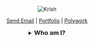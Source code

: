 <p align="center"><img align="center" src="https://raw.github.com/krissh-the-dev/krissh-the-dev/master/blobs/banner.svg" alt="Krish" /></p>

<p align="center">
	<a href="mailto:me@krissh.dev" target="_blank" align="center">Send Email</a> |
	<a href="https://krissh.dev" target="_blank" align="center">Portfolio</a> |
	<a href="https://polywork.com/krissh_the_dev" target="_blank" align="center">Polywork</a>
</p>

<!--- Removed
<h3 align="center">Connect with me</h3>
<p align="center">
<a href="https://twitter.com/krissh_the_dev" align="center" target="blank">
	<img src="https://img.shields.io/twitter/follow/krissh_the_dev?logo=twitter&style=for-the-badge" alt="krissh_the_dev" />
</a>

<a href="https://www.linkedin.com/in/krissh-the-dev/" align="center" target="blank">
	<img src="https://img.shields.io/badge/linkedin-%230077B5.svg?&style=for-the-badge&logo=linkedin&logoColor=white" alt="krissh-the-dev" />
</a>
</p>
<hr />

<!-- Streak
<p align="center">
<a href="#go-nowhere">
<img align="center" src="https://github-readme-streak-stats.herokuapp.com/?user=krissh-the-dev&theme=tokyonight&ring=ffa200&fire=15f4ee&currStreakNum=a35eff&currStreakLabel=a35eff&sideLabels=4296f5&sideNums=4296f5&hide_border=true&background=00000000" alt="krissh-the-dev" />
</a>
</p>

<!-- Activity graph
<p align="center">
<a href="#go-nowhere">
<img align="center" src="https://github-readme-activity-graph.cyclic.app/graph?username=krissh-the-dev&theme=github&bg_color=ffffff00&color=2800f0&point=a35eff&line=15f4ee&custom_title=Last%20month%20GitHub%20activity&hide_border=true&area=true" alt="Krish's monthly coding activity" />
</a>
</p>

<br />

<!-- Trophies
<p align="center"> <a href="#go-nowhere"><img src="https://github-profile-trophy.vercel.app/?username=krissh-the-dev&title=Issues,Followers,PullRequest,MultipleLang,Stars,Commit&theme=onedark&no-bg=true&no-frame=true" alt="krissh-the-dev" /></a> </p>

<hr />
--->

<details align="center">
  <summary align="center"><h3 style="display: inline;">Who am I?<h3></summary>
	<p align="center">
		👋 Hello, world! I am Krissh, a seasoned Software Engineer from Chennai, India. I love to code and design 👨🏼‍💻. I build high-quality applications for the web. I concentrate on writing clean, maintainable, and testable code.

Currently, I'm working as a Software Developer at <a href="https://zoho.com">Zoho Corporation Private Limited</a>. I pursued my undergrads 👨‍🎓 in Computer Science Engineering at the <a href="http://aubit.edu.in">University College of Engineering, Trichy</a>.

Other than coding, I'm passionate about Astronomy 🌌. I like to cook 🍳 in my leisure time. I spend most of my time building something I like, when I'm not working on a side project, I'll probably be watching movies 🎥, especially Hollywood and series like <a href="https://www.netflix.com/in/title/70143830?source=35">The Big Bang Theory</a> and <a href="https://www.hotstar.com/in/tv/silicon-valley/8210?utm_source=gwa">Silicon Valley</a>. I like listening to Pop and Rock music 🎶. My favorite singer is <a href="https://open.spotify.com/artist/3WGpXCj9YhhfX11TToZcXP">Troye Sivan</a>. I love cats 😼, although I don’t have one.  <br /><br />
	</p>
<hr />
<details>
	<summary><h3 style="display: inline;">What do I know?</h3></summary>
	<h4 align="center">Languages and Libraries</h4>
	<p align="center">
	<table align="center">
		<tr align="center">
			<td align="center" width="96">
				<img align="center" alt="HTML5" width="30px" src="https://raw.github.com/krissh-the-dev/krissh-the-dev/master/blobs/languages/html.svg" />
				<br />HTML
			</td>
			<td align="center" width="96">
				<img align="center" alt="CSS3" width="30px" src="https://raw.github.com/krissh-the-dev/krissh-the-dev/master/blobs/languages/css.svg" />
				<br />CSS
			</td>
			<td align="center" width="96">
				<img align="center" alt="JS" width="30px" src="https://raw.github.com/krissh-the-dev/krissh-the-dev/master/blobs/languages/javascript-rounded.svg" />
				<br />JS
			</td>
			<td align="center" width="96">
				<img align="center" alt="TS" width="30px" src="https://raw.github.com/krissh-the-dev/krissh-the-dev/master/blobs/languages/typescript.svg" />
				<br />TS
			</td>
			<td align="center" width="96">
				<img align="center" alt="Sass" width="30px" src="https://raw.github.com/krissh-the-dev/krissh-the-dev/master/blobs/libraries/sass.svg" />
				<br />Sass
			</td>
			<td align="center" width="96">
				<img align="center" alt="Styled components" width="30px" src="https://raw.github.com/krissh-the-dev/krissh-the-dev/master/blobs/libraries/styled-components.svg" />
				<br />Styled
			</td>
			<td align="center" width="96">
				<img align="center" alt="Java" width="30px" src="https://raw.github.com/krissh-the-dev/krissh-the-dev/master/blobs/languages/java.svg" />
				<br />Java
			</td>
			<td align="center" width="96">
				<img align="center" alt="Python" width="30px" src="https://raw.github.com/krissh-the-dev/krissh-the-dev/master/blobs/languages/python.svg" />
				<br />Python
			</td>
			<td align="center" width="96">
				<img align="center" alt="NodeJS" width="30px" src="https://raw.github.com/krissh-the-dev/krissh-the-dev/master/blobs/libraries/nodejs.svg" />
				<br />NodeJS
			</td>
			<td align="center" width="96">
				<img align="center" alt="NestJS" width="30px" src="https://raw.github.com/krissh-the-dev/krissh-the-dev/master/blobs/libraries/nestjs.svg" />
				<br />NestJS
			</td>
			<td align="center" width="96">
				<img align="center" alt="React" width="30px" src="https://raw.github.com/krissh-the-dev/krissh-the-dev/master/blobs/libraries/react.svg" />
				<br />React
			</td>
			<td align="center" width="96">
				<img align="center" alt="NextJS" width="30px" src="https://raw.github.com/krissh-the-dev/krissh-the-dev/master/blobs/libraries/next-js.svg" />
				<br />NextJS
			</td>
			<td align="center" width="96">
				<img align="center" alt="Jest" width="30px" src="https://raw.github.com/krissh-the-dev/krissh-the-dev/master/blobs/libraries/jest.svg" />
				<br />Jest
			</td>
		</tr>
	</table>
	</p>
	<h4 align="center">Tools and other stuff</h4>
	<p align="center">
	<table>
		<tr>
			<td align="center" width="96">
				<img align="center" alt="mongodb" width="30px" src="https://raw.github.com/krissh-the-dev/krissh-the-dev/master/blobs/tools/mongodb.svg" />
				<br />MongoDB
			</td>
			<td align="center" width="96">
				<img align="center" alt="sequelize orm" width="30px" src="https://raw.github.com/krissh-the-dev/krissh-the-dev/master/blobs/tools/sequelize.svg" />
				<br />Sequelize
			</td>
			<td align="center" width="96">
				<img align="center" alt="auth0" width="30px" src="https://raw.github.com/krissh-the-dev/krissh-the-dev/master/blobs/tools/auth0.svg" />
				<br />Auth0
			</td>
			<td align="center" width="96">
				<img align="center" alt="figma" width="30px" src="https://raw.github.com/krissh-the-dev/krissh-the-dev/master/blobs/tools/figma.svg" />
				<br />Figma
			</td>
			<td align="center" width="96">
				<img align="center" alt="heroku" width="30px" src="https://raw.github.com/krissh-the-dev/krissh-the-dev/master/blobs/tools/heroku.svg" />
				<br />Heroku
			</td>
			<td align="center" width="96">
				<img align="center" alt="netlify" width="30px" src="https://raw.github.com/krissh-the-dev/krissh-the-dev/master/blobs/tools/netlify.svg" />
				<br />Netlify
			</td>
			<td align="center" width="96">
				<img align="center" alt="vercel" width="30px" src="https://raw.github.com/krissh-the-dev/krissh-the-dev/master/blobs/tools/vercel.svg" />
				<br />Vercel
			</td>
			<td align="center" width="96">
				<img align="center" alt="prettier" width="30px" src="https://raw.github.com/krissh-the-dev/krissh-the-dev/master/blobs/tools/prettier.svg" />
				<br />Prettier
			</td>
			<td align="center" width="96">
				<img align="center" alt="eslint" width="30px" src="https://raw.github.com/krissh-the-dev/krissh-the-dev/master/blobs/tools/eslint.svg" />
				<br />ESlint
			</td>
		</tr>
	</table>
	</p>
	<hr />

<details align="center">
  <summary align="center"><h3 style="display: inline;">What do I do?<h3></summary>
	<table align="center">
		<tr>
		<td align="center">
		 <a href="#go-nowhere">
			<img align="center" src="https://github-readme-stats.vercel.app/api/wakatime?username=krissh_the_dev&layout=compact&theme=tokyonight&bg_color=ffffff00&hide_border=true&langs_count=10">
			</a>
		</td>
		<td align="center">
		 <a href="#go-nowhere">
			<img align="center" src="https://github-readme-stats.vercel.app/api/top-langs/?username=krissh-the-dev&langs_count=10&layout=compact&theme=tokyonight&bg_color=ffffff00&hide_border=true">
			</a>
		</td>
	</table>
	  <p align="center"> The above stats do not show my skill levels or proficiency. It just shows what languages I use the most. The stats are not accurate and some aren't even listed. P.S: Please don't ask me if I'm a C developer or HTML Programmer.</p>
</details>
</details>
</details>
